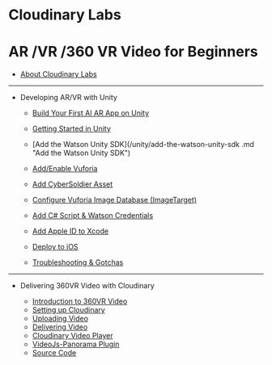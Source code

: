 # Cloudinary Labs

# AR /VR /360 VR Video for Beginners

* [About Cloudinary Labs](README.md)

----

* Developing AR/VR with Unity

    * [Build Your First AI AR App on Unity](/unity/build-your-first-ai-ar-app-on-unity.md) 
    *  [Getting Started in Unity](/unity/setting-up-unity.md)
    
     * [Add the Watson Unity SDK](/unity/add-the-watson-unity-sdk .md "Add the Watson Unity SDK")
    * [Add/Enable Vuforia](/unity/addenable-vuforia.md)
    * [Add CyberSoldier Asset](/unity/add-cybersoldier-asset.md)
    * [Configure Vuforia Image Database \(ImageTarget\)](/unity/configure-vuforia-image-database-imagetarget.md)
    * [Add C\# Script & Watson Credentials](/unity/add-c-script-and-watson-credentials.md)
    * [Add Apple ID to Xcode](/unity/add-apple-id-to-xcode.md)
    * [Deploy to iOS](/unity/deploy-to-ios.md)
    * [Troubleshooting & Gotchas](/unity/troubleshooting-and-gotchas.md)

----    

* Delivering 360VR Video with Cloudinary

    * [Introduction to 360VR Video](/cloudinary/360-video-intro.md)
    * [Setting up Cloudinary](/cloudinary/setting-up-cloudinary.md)
    * [Uploading Video](/cloudinary/uploading-video.md)
    * [Delivering Video](/cloudinary/delivering-video.md)
    * [Cloudinary Video Player](/cloudinary/cloudinary-video-player.md)
    * [VideoJs-Panorama Plugin](/cloudinary/videojs-panorama-plugin.md)
    * [Source Code](/cloudinary/source-code.md)

